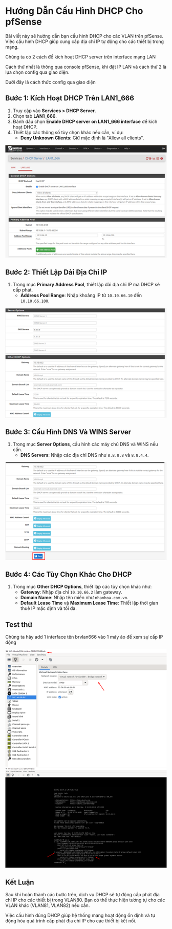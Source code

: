 # Hướng Dẫn Cấu Hình DHCP Cho pfSense

Bài viết này sẽ hướng dẫn bạn cấu hình DHCP cho các VLAN trên pfSense. Việc cấu hình DHCP giúp cung cấp địa chỉ IP tự động cho các thiết bị trong mạng.

Chúng ta có 2 cách để kích hoạt DHCP server trên interface mạng LAN

Cách thứ nhất là thông qua console pfSense, khi đặt IP LAN và cách thứ 2 là lựa chọn config qua giao diện.

Dưới đây là cách thức config qua giao diện

## Bước 1: Kích Hoạt DHCP Trên LAN1_666
1. Truy cập vào **Services > DHCP Server**.
2. Chọn tab **LAN1_666**.
3. Đánh dấu chọn **Enable DHCP server on LAN1_666 interface** để kích hoạt DHCP.
4. Thiết lập các thông số tùy chọn khác nếu cần, ví dụ:
   - **Deny Unknown Clients**: Giữ mặc định là "Allow all clients".

  <img src="pFsenseimages/Screenshot_54.png">

## Bước 2: Thiết Lập Dải Địa Chỉ IP
1. Trong mục **Primary Address Pool**, thiết lập dải địa chỉ IP mà DHCP sẽ cấp phát.
   - **Address Pool Range**: Nhập khoảng IP từ `10.10.66.10` đến `10.10.66.100`.

  <img src="pFsenseimages/Screenshot_55.png">

## Bước 3: Cấu Hình DNS Và WINS Server
1. Trong mục **Server Options**, cấu hình các máy chủ DNS và WINS nếu cần.
   - **DNS Servers**: Nhập các địa chỉ DNS như `8.8.8.8` và `8.8.4.4`.

  <img src="pFsenseimages/Screenshot_56.png">

## Bước 4: Các Tùy Chọn Khác Cho DHCP
1. Trong mục **Other DHCP Options**, thiết lập các tùy chọn khác như:
   - **Gateway**: Nhập địa chỉ `10.10.66.2` làm gateway.
   - **Domain Name**: Nhập tên miền như `nhanhoa.com.vn`.
   - **Default Lease Time** và **Maximum Lease Time**: Thiết lập thời gian thuê IP mặc định và tối đa.

## Test thử

Chúng ta hãy add 1 interface tên brvlan666 vào 1 máy ảo để xem sự cấp IP động 

  <img src="pFsenseimages/Screenshot_57.png">

  <img src="pFsenseimages/Screenshot_58.png">

## Kết Luận
Sau khi hoàn thành các bước trên, dịch vụ DHCP sẽ tự động cấp phát địa chỉ IP cho các thiết bị trong VLAN80. Bạn có thể thực hiện tương tự cho các VLAN khác (VLAN81, VLAN82) nếu cần.

Việc cấu hình đúng DHCP giúp hệ thống mạng hoạt động ổn định và tự động hóa quá trình cấp phát địa chỉ IP cho các thiết bị kết nối.

